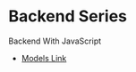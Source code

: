 # Backend Series

Backend With JavaScript

- [Models Link](https://app.eraser.io/workspace/tn7lFbsRwFjsdtMsvp5a?origin=share)

